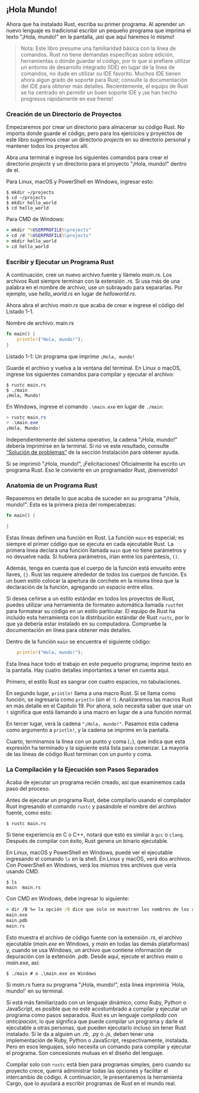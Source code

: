## ¡Hola Mundo!

Ahora que ha instalado Rust, escriba su primer programa. Al aprender un nuevo lenguaje es
tradicional escribir un pequeño programa que imprima
el texto "¡Hola, mundo!" en la pantalla, ¡así que aquí haremos lo mismo!

> Nota: Este libro presume una familiaridad básica con la línea de comandos. Rust no tiene
> demandas específicas sobre edición, herramientas o dónde guardar el código, por lo que
> si prefiere utilizar un entorno de desarrollo integrado (IDE) en lugar de
> la línea de comandos, no dude en utilizar su IDE favorito. Muchos IDE tienen ahora algun
> grado de soporte para Rust; consulte la documentación del IDE para obtener más detalles. Recientemente,
> el equipo de Rust se ha centrado en permitir un buen soporte IDE y
> ¡se han hecho progresos rápidamente en ese frente!

### Creación de un Directorio de Proyectos

Empezaremos por crear un directorio para almacenar su código Rust. No importa
donde guarde el código, pero para los ejercicios y proyectos de este libro
sugerimos crear un directorio *projects* en su directorio personal y mantener todos
los proyectos allí.

Abra una terminal e ingrese los siguientes comandos para crear el directorio *projects*
y un directorio para el proyecto "¡Hola, mundo!" dentro de el.

Para Linux, macOS y PowerShell en Windows, ingresar esto:

```console
$ mkdir ~/projects
$ cd ~/projects
$ mkdir hello_world
$ cd hello_world
```

Para CMD de Windows:

```cmd
> mkdir "%USERPROFILE%\projects"
> cd /d "%USERPROFILE%\projects"
> mkdir hello_world
> cd hello_world
```

### Escribir y Ejecutar un Programa Rust

A continuación, cree un nuevo archivo fuente y llámelo *main.rs*. Los archivos Rust siempre terminan con
la extensión *.rs*. Si usa más de una palabra en el nombre de archivo, use
un subrayado para separarlas. Por ejemplo, use *hello_world.rs* en lugar de
*helloworld.rs*.

Ahora abra el archivo *main.rs* que acaba de crear e ingrese el código del Listado 1-1.

<span class = "filename">Nombre de archivo: main.rs</span>

```rust
fn main() {
    println!("Hola, mundo!");
}
```

<span class="caption"> Listado 1-1: Un programa que imprime `¡Hola, mundo!`</span>

Guarde el archivo y vuelva a la ventana del terminal. En Linux o macOS, ingrese
los siguientes comandos para compilar y ejecutar el archivo:


```console
$ rustc main.rs
$ ./main
¡Hola, Mundo!
```

En Windows, ingrese el comando `.\main.exe` en lugar de `./main`:

```powershell
> rustc main.rs
> .\main.exe
¡Hola, Mundo!
```

Independientemente del sistema operativo, la cadena "¡Hola, mundo!" debería imprimirse en
la terminal. Si no ve este resultado, consulte [“Solución de problemas”][troubleshooting]<!-- ignore --> de la sección
Instalación para obtener ayuda.

Si se imprimió "¡Hola, mundo!", ¡Felicitaciones! Oficialmente ha escrito un
programa Rust. Eso le convierte en un programador Rust, ¡bienvenido!

### Anatomia de un Programa Rust

Repasemos en detalle lo que acaba de suceder en su programa "¡Hola, mundo!".
Esta es la primera pieza del rompecabezas:

```rust
fn main() {

}
```

Estas líneas definen una función en Rust. La función `main` es especial; es
siempre el primer código que se ejecuta en cada ejecutable Rust. La primera
linea declara una función llamada `main` que no tiene parámetros y no devuelve
nada. Si hubiera parámetros, irían entre los paréntesis, `()`.

Además, tenga en cuenta que el cuerpo de la función está envuelto entre llaves, `{}`. Rust
las requiere alrededor de todos los cuerpos de función. Es un buen estilo colocar la apertura
de corchete en la misma línea que la declaración de la función, agregando un espacio entre ellos.

Si desea ceñirse a un estilo estándar en todos los proyectos de Rust, puedes utilizar una
herramienta de formateo automática llamada `rustfmt` para formatear su código en un estilo 
particular. El equipo de Rust ha incluido esta herramienta con la distribución estándar de Rust
`rustc`, por lo que ya debería estar instalado en su computadora. Compruebe la
documentación en línea para obtener más detalles.

Dentro de la función `main` se encuentra el siguiente código:

```rust
    println!("Hola, mundo!");
```

Esta línea hace todo el trabajo en este pequeño programa; imprime texto en la
pantalla. Hay cuatro detalles importantes a tener en cuenta aquí.

Primero, el estilo Rust es sangrar con cuatro espacios, no tabulaciones.

En segundo lugar, `println!` llama a una macro Rust. Si se llama como función,
se ingresaría como `println` (sin el `!`). Analizaremos las macros Rust en
más detalle en el Capítulo 19. Por ahora, solo necesita saber que usar un `!`
significa que está llamando a una macro en lugar de a una función normal.

En tercer lugar, verá la cadena `"¡Hola, mundo!"`. Pasamos esta cadena como argumento
a `println!`, y la cadena se imprime en la pantalla.

Cuarto, terminamos la línea con un punto y coma (`;`), que indica que esta
expresión ha terminado y la siguiente está lista para comenzar. La mayoría de las líneas de código Rust
terminan con un punto y coma.

### La Compilación y la Ejecución son Pasos Separados

Acaba de ejecutar un programa recién creado, así que examinemos cada paso del
proceso.

Antes de ejecutar un programa Rust, debe compilarlo usando el compilador Rust
ingresando el comando `rustc` y pasándole el nombre del archivo fuente, como
esto:

```console
$ rustc main.rs
```

Si tiene experiencia en C o C++, notará que esto es similar a `gcc`
o `clang`. Después de compilar con éxito, Rust genera un binario ejecutable.

En Linux, macOS y PowerShell en Windows, puede ver el ejecutable
ingresando el comando `ls` en la shell. En Linux y macOS, verá dos
archivos. Con PowerShell en Windows, verá los mismos tres archivos que
vería usando CMD.

```console
$ ls
main  main.rs
```

Con CMD en Windows, debe ingresar lo siguiente:

```cmd
> dir /B %= la opción /B dice que solo se muestren los nombres de los archivos =%
main.exe
main.pdb
main.rs
```

Esto muestra el archivo de código fuente con la extensión *.rs*, el archivo ejecutable
(*main.exe* en Windows, y *main* en todas las demás plataformas) y, cuando se usa
Windows, un archivo que contiene información de depuración con la extensión *.pdb*.
Desde aquí, ejecute el archivo *main* o *main.exe*, así:

```console
$ ./main # o .\main.exe en Windows
```

Si *main.rs* fuera su programa "¡Hola, mundo!", esta línea imprimiría `Hola,
mundo!' en su terminal.

Si está más familiarizado con un lenguaje dinámico, como Ruby, Python o
JavaScript, es posible que no esté acostumbrado a compilar y ejecutar un programa como
pasos separados. Rust es un lenguaje *compilado con anticipación*, lo que significa que puede
compilar un programa y darle el ejecutable a otras personas, que pueden ejecutarlo
incluso sin tener Rust instalado. Si le da a alguien un *.rb*, *.py* o
*.js*, deben tener una implementación de Ruby, Python o JavaScript, respectivamente,
instalada. Pero en esos lenguajes, solo necesita un comando para
compilar y ejecutar el programa. Son concesiones mutuas en el diseño del lenguaje.

Compilar solo con `rustc` está bien para programas simples, pero cuando su proyecto
crece, querrá administrar todas las opciones y facilitar el intercambio de
código. A continuación, le presentaremos la herramienta Cargo, que lo ayudará a escribir
programas de Rust en el mundo real.

[troubleshooting]: ch01-01-installation.html#solución-de-problemas


